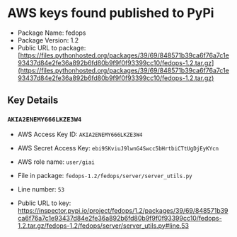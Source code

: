 # AWS keys found published to PyPi

* Package Name: fedops
* Package Version: 1.2
* Public URL to package: [https://files.pythonhosted.org/packages/39/69/848571b39ca6f76a7c1e93437d84e2fe36a892b6fd80b9f9f0f93399cc10/fedops-1.2.tar.gz](https://files.pythonhosted.org/packages/39/69/848571b39ca6f76a7c1e93437d84e2fe36a892b6fd80b9f9f0f93399cc10/fedops-1.2.tar.gz)

## Key Details

### `AKIA2ENEMY666LKZE3W4`

* AWS Access Key ID: `AKIA2ENEMY666LKZE3W4`
* AWS Secret Access Key: `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` 
* AWS role name: `user/giai`
* File in package: `fedops-1.2/fedops/server/server_utils.py`
* Line number: `53`

* Public URL to key: https://inspector.pypi.io/project/fedops/1.2/packages/39/69/848571b39ca6f76a7c1e93437d84e2fe36a892b6fd80b9f9f0f93399cc10/fedops-1.2.tar.gz/fedops-1.2/fedops/server/server_utils.py#line.53


